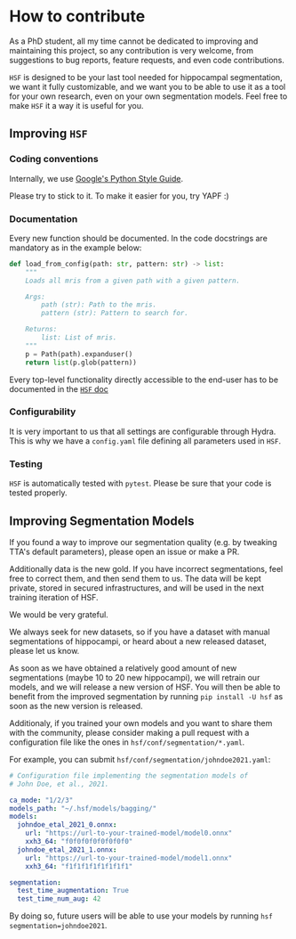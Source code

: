 # How to contribute

As a PhD student, all my time cannot be dedicated to improving and maintaining this project, so any contribution is very welcome,
from suggestions to bug reports, feature requests, and even code contributions.

`HSF` is designed to be your last tool needed for hippocampal segmentation, we want it fully customizable, and we want you to be able
to use it as a tool for your own research, even on your own segmentation models. Feel free to make `HSF` it a way it is useful for you.

## Improving `HSF`

### Coding conventions

Internally, we use [Google's Python Style Guide](https://google.github.io/styleguide/pyguide.html).

Please try to stick to it. To make it easier for you, try YAPF :)

### Documentation

Every new function should be documented. In the code docstrings are mandatory as in the example below:

```python
def load_from_config(path: str, pattern: str) -> list:
    """
    Loads all mris from a given path with a given pattern.

    Args:
        path (str): Path to the mris.
        pattern (str): Pattern to search for.

    Returns:
        list: List of mris.
    """
    p = Path(path).expanduser()
    return list(p.glob(pattern))
```

Every top-level functionality directly accessible to the end-user has to be documented in the [`HSF` doc](https://hsf.rtfd.io/)

### Configurability

It is very important to us that all settings are configurable through Hydra. This is why we have a `config.yaml` file defining all parameters
used in `HSF`.

### Testing

`HSF` is automatically tested with `pytest`. Please be sure that your code is tested properly.

## Improving Segmentation Models

If you found a way to improve our segmentation quality (e.g. by tweaking TTA's default parameters), please open an issue or make a PR.

Additionally data is the new gold. If you have incorrect segmentations, feel free to correct them, and then send them to us.
The data will be kept private, stored in secured infrastructures, and will be used in the next training iteration of HSF.

We would be very grateful.

We always seek for new datasets, so if you have a dataset with manual segmentations of hippocampi, or heard about a new released dataset, please let us know.

As soon as we have obtained a relatively good amount of new segmentations (maybe 10 to 20 new hippocampi), we will retrain our models, and we will release a new version of HSF.
You will then be able to benefit from the improved segmentation by running `pip install -U hsf` as soon as the new version is released.

Additionaly, if you trained your own models and you want to share them with the community, please consider making a pull request with
a configuration file like the ones in `hsf/conf/segmentation/*.yaml`.

For example, you can submit `hsf/conf/segmentation/johndoe2021.yaml`:

```yaml
# Configuration file implementing the segmentation models of
# John Doe, et al., 2021.

ca_mode: "1/2/3"
models_path: "~/.hsf/models/bagging/"
models:
  johndoe_etal_2021_0.onnx:
    url: "https://url-to-your-trained-model/model0.onnx"
    xxh3_64: "f0f0f0f0f0f0f0f0"
  johndoe_etal_2021_1.onnx:
    url: "https://url-to-your-trained-model/model1.onnx"
    xxh3_64: "f1f1f1f1f1f1f1f1"

segmentation:
  test_time_augmentation: True
  test_time_num_aug: 42
```

By doing so, future users will be able to use your models by running `hsf segmentation=johndoe2021`.
